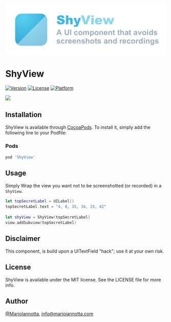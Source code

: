 ![ShyView: A UI component that avoid schreenshots and recordings](https://raw.githubusercontent.com/MarioIannotta/ShyView/main/Resources/ShyView.jpg)

# ShyView

[![Version](https://img.shields.io/cocoapods/v/ShyView.svg?style=flat)](https://cocoapods.org/pods/ShyView)
[![License](https://img.shields.io/cocoapods/l/ShyView.svg?style=flat)](https://cocoapods.org/pods/ShyView)
[![Platform](https://img.shields.io/cocoapods/p/ShyView.svg?style=flat)](https://cocoapods.org/pods/ShyView)

<img src="https://raw.githubusercontent.com/MarioIannotta/ShyView/main/Resources/Demo.gif" height="500"/>

## Installation

ShyView is available through [CocoaPods](https://cocoapods.org). To install
it, simply add the following line to your Podfile:

### Pods
```ruby
pod 'ShyView'
```

## Usage

Simply Wrap the view you want not to be screenshotted (or recorded) in a `ShyView`.

```swift
let topSecretLabel = UILabel()
topSecretLabel.text = "4, 8, 15, 16, 23, 42"

let shyView = ShyView(topSecretLabel)
view.addSubview(topSecretLabel)
```

## Disclaimer

This component, is build upon a UITextField "hack"; use it at your own risk.

## License

ShyView is available under the MIT license. See the LICENSE file for more info.

## Author

[@MarioIannotta](https://twitter.com/marioiannotta), info@marioiannotta.com
